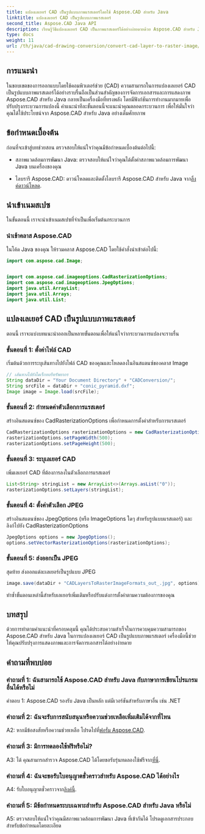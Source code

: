 ```yaml
---
title: แปลงเลเยอร์ CAD เป็นรูปแบบภาพแรสเตอร์โดยใช้ Aspose.CAD สำหรับ Java
linktitle: แปลงเลเยอร์ CAD เป็นรูปแบบภาพแรสเตอร์
second_title: Aspose.CAD Java API
description: เรียนรู้วิธีแปลงเลเยอร์ CAD เป็นภาพแรสเตอร์ได้อย่างง่ายดายด้วย Aspose.CAD สำหรับ Java ปฏิบัติตามคำแนะนำทีละขั้นตอนของเราเพื่อการแสดงภาพเอกสารที่ราบรื่น
type: docs
weight: 11
url: /th/java/cad-drawing-conversion/convert-cad-layer-to-raster-image/
---
```

## การแนะนำ

ในขอบเขตของการออกแบบโดยใช้คอมพิวเตอร์ช่วย (CAD) ความสามารถในการแปลงเลเยอร์ CAD เป็นรูปแบบภาพแรสเตอร์ได้อย่างราบรื่นถือเป็นส่วนสำคัญของการจัดการเอกสารและการแสดงภาพ Aspose.CAD สำหรับ Java กลายเป็นเครื่องมือที่ทรงพลัง โดยมีฟังก์ชันการทำงานมากมายเพื่อปรับปรุงกระบวนการแปลงนี้ คำแนะนำทีละขั้นตอนนี้จะแนะนำคุณตลอดกระบวนการ เพื่อให้มั่นใจว่าคุณได้ใช้ประโยชน์จาก Aspose.CAD สำหรับ Java อย่างเต็มศักยภาพ

## ข้อกำหนดเบื้องต้น

ก่อนที่จะเข้าสู่บทช่วยสอน ตรวจสอบให้แน่ใจว่าคุณมีข้อกำหนดเบื้องต้นต่อไปนี้:

- สภาพแวดล้อมการพัฒนา Java: ตรวจสอบให้แน่ใจว่าคุณได้ตั้งค่าสภาพแวดล้อมการพัฒนา Java บนเครื่องของคุณ

-  ไลบรารี Aspose.CAD: ดาวน์โหลดและติดตั้งไลบรารี Aspose.CAD สำหรับ Java จาก[ลิ้งค์ดาวน์โหลด](https://releases.aspose.com/cad/java/).

## นำเข้าเนมสเปซ

ในขั้นตอนนี้ เราจะนำเข้าเนมสเปซที่จำเป็นเพื่อเริ่มต้นกระบวนการ

### นำเข้าคลาส Aspose.CAD

ในโค้ด Java ของคุณ ให้รวมคลาส Aspose.CAD โดยใช้คำสั่งนำเข้าต่อไปนี้:

```java
import com.aspose.cad.Image;


import com.aspose.cad.imageoptions.CadRasterizationOptions;
import com.aspose.cad.imageoptions.JpegOptions;
import java.util.ArrayList;
import java.util.Arrays;
import java.util.List;
```

## แปลงเลเยอร์ CAD เป็นรูปแบบภาพแรสเตอร์

ตอนนี้ เราจะแบ่งบทแนะนำออกเป็นหลายขั้นตอนเพื่อให้แน่ใจว่ากระบวนการแปลงจะราบรื่น

### ขั้นตอนที่ 1: ตั้งค่าไฟล์ CAD

เริ่มต้นด้วยการระบุเส้นทางไปยังไฟล์ CAD ของคุณและโหลดลงในอินสแตนซ์ของคลาส Image

```java
// เส้นทางไปยังไดเร็กทอรีทรัพยากร
String dataDir = "Your Document Directory" + "CADConversion/";
String srcFile = dataDir + "conic_pyramid.dxf";
Image image = Image.load(srcFile);
```

### ขั้นตอนที่ 2: กำหนดค่าตัวเลือกการแรสเตอร์

สร้างอินสแตนซ์ของ CadRasterizationOptions เพื่อกำหนดการตั้งค่าสำหรับการแรสเตอร์

```java
CadRasterizationOptions rasterizationOptions = new CadRasterizationOptions();
rasterizationOptions.setPageWidth(500);
rasterizationOptions.setPageHeight(500);
```

### ขั้นตอนที่ 3: ระบุเลเยอร์ CAD

เพิ่มเลเยอร์ CAD ที่ต้องการลงในตัวเลือกการแรสเตอร์

```java
List<String> stringList = new ArrayList<>(Arrays.asList("0"));
rasterizationOptions.setLayers(stringList);
```

### ขั้นตอนที่ 4: ตั้งค่าตัวเลือก JPEG

สร้างอินสแตนซ์ของ JpegOptions (หรือ ImageOptions ใดๆ สำหรับรูปแบบแรสเตอร์) และลิงก์ไปยัง CadRasterizationOptions

```java
JpegOptions options = new JpegOptions();
options.setVectorRasterizationOptions(rasterizationOptions);
```

### ขั้นตอนที่ 5: ส่งออกเป็น JPEG

สุดท้าย ส่งออกแต่ละเลเยอร์เป็นรูปแบบ JPEG

```java
image.save(dataDir + "CADLayersToRasterImageFormats_out_.jpg", options);
```

ทำซ้ำขั้นตอนเหล่านี้สำหรับเลเยอร์เพิ่มเติมหรือปรับแต่งการตั้งค่าตามความต้องการของคุณ

## บทสรุป

ด้วยการทำตามคำแนะนำที่ครอบคลุมนี้ คุณได้ประสบความสำเร็จในการควบคุมความสามารถของ Aspose.CAD สำหรับ Java ในการแปลงเลเยอร์ CAD เป็นรูปแบบภาพแรสเตอร์ เครื่องมือนี้ช่วยให้คุณปรับปรุงการแสดงภาพและการจัดการเอกสารได้อย่างง่ายดาย

## คำถามที่พบบ่อย

### คำถามที่ 1: ฉันสามารถใช้ Aspose.CAD สำหรับ Java กับภาษาการเขียนโปรแกรมอื่นได้หรือไม่

คำตอบ 1: Aspose.CAD รองรับ Java เป็นหลัก แต่มีเวอร์ชันสำหรับภาษาอื่น เช่น .NET

### คำถามที่ 2: ฉันจะรับการสนับสนุนหรือความช่วยเหลือเพิ่มเติมได้จากที่ไหน

 A2: หากมีข้อสงสัยหรือความช่วยเหลือ โปรดไปที่[ฟอรั่ม Aspose.CAD](https://forum.aspose.com/c/cad/19).

### คำถามที่ 3: มีการทดลองใช้ฟรีหรือไม่?

 A3: ได้ คุณสามารถสำรวจ Aspose.CAD ได้โดยขอรับรุ่นทดลองใช้ฟรีจาก[ที่นี่](https://releases.aspose.com/).

### คำถามที่ 4: ฉันจะขอรับใบอนุญาตชั่วคราวสำหรับ Aspose.CAD ได้อย่างไร

 A4: รับใบอนุญาตชั่วคราวจาก[ลิงค์นี้](https://purchase.aspose.com/temporary-license/).

### คำถามที่ 5: มีข้อกำหนดระบบเฉพาะสำหรับ Aspose.CAD สำหรับ Java หรือไม่

A5: ตรวจสอบให้แน่ใจว่าคุณมีสภาพแวดล้อมการพัฒนา Java ที่เข้ากันได้ โปรดดูเอกสารประกอบสำหรับข้อกำหนดโดยละเอียด